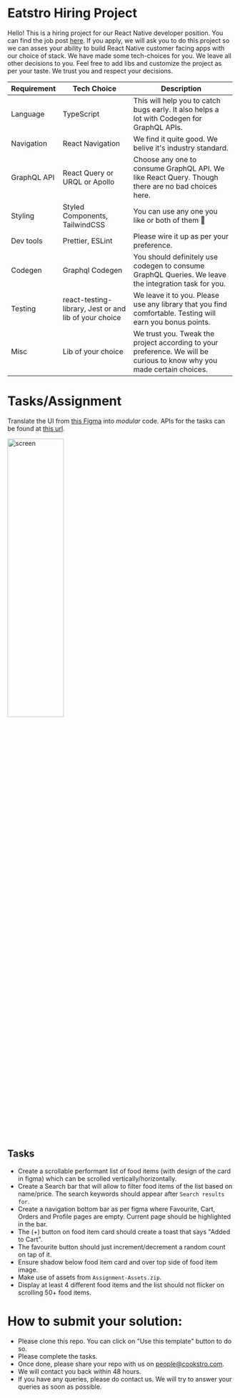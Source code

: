 # Eatstro Hiring Project

Hello! This is a hiring project for our React Native developer position. You can find the job post [here](https://www.linkedin.com/jobs/view/3176111675).
If you apply, we will ask you to do this project so we can asses your ability to build React Native customer facing apps with our choice of stack. We have made some tech-choices for you. We leave all other decisions to you. Feel free to add libs and customize the project as per your taste. We trust you and respect your decisions.

| Requirement | Tech Choice                                           | Description                                                                                                            |
| ----------- | ----------------------------------------------------- | ---------------------------------------------------------------------------------------------------------------------- |
| Language    | TypeScript                                            | This will help you to catch bugs early. It also helps a lot with Codegen for GraphQL APIs.                             |
| Navigation  | React Navigation                                      | We find it quite good. We belive it's industry standard.                                                               |
| GraphQL API | React Query or URQL or Apollo                         | Choose any one to consume GraphQL API. We like React Query. Though there are no bad choices here.                      |
| Styling     | Styled Components, TailwindCSS                        | You can use any one you like or both of them 🙂                                                                        |
| Dev tools   | Prettier, ESLint                                      | Please wire it up as per your preference.                                                                              |
| Codegen     | Graphql Codegen                                       | You should definitely use codegen to consume GraphQL Queries. We leave the integration task for you.                   |
| Testing     | react-testing-library, Jest or and lib of your choice | We leave it to you. Please use any library that you find comfortable. Testing will earn you bonus points.              |
| Misc        | Lib of your choice                                    | We trust you. Tweak the project according to your preference. We will be curious to know why you made certain choices. |

# Tasks/Assignment

Translate the UI from [this Figma](https://www.figma.com/file/hlgqHKF9mwWrL6e7Lej7yo/Cookstro-Hiring) into _modular_ code.
APIs for the tasks can be found at [this url](https://mockend.com/lakhanmandloi/fake-api/graphql).

<img src="https://github.com/cookstro/eatstro/blob/90765f03bf8d2a64ca0e998cc66ba911d6006dc6/assets/screen.png" alt="screen" style="height: 40%; width: 50%;"  />

## Tasks

- Create a scrollable performant list of food items (with design of the card in figma) which can be scrolled vertically/horizontally.
- Create a Search bar that will allow to filter food items of the list based on name/price. The search keywords should appear after `Search results for`.
- Create a navigation bottom bar as per figma where Favourite, Cart, Orders and Profile pages are empty. Current page should be highlighted in the bar.
- The (+) button on food item card should create a toast that says "Added to Cart".
- The favourite button should just increment/decrement a random count on tap of it.
- Ensure shadow below food item card and over top side of food item image.
- Make use of assets from `Assignment-Assets.zip`.
- Display at least 4 different food items and the list should not flicker on scrolling 50+ food items.

# How to submit your solution:

- Please clone this repo. You can click on "Use this template" button to do so.
- Please complete the tasks.
- Once done, please share your repo with us on [people@cookstro.com](mailto:people@cookstro.com).
- We will contact you back within 48 hours.
- If you have any queries, please do contact us. We will try to answer your queries as soon as possible.
